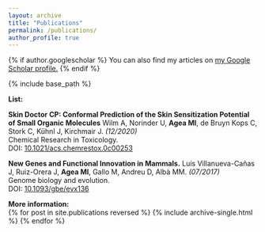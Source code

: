 ```yaml
---
layout: archive
title: "Publications"
permalink: /publications/
author_profile: true
---
```


{% if author.googlescholar %}
  You can also find my articles on <u><a href="{{author.googlescholar}}">my Google Scholar profile</a>.</u>
{% endif %}

{% include base_path %}  

**List:**  

**Skin Doctor CP: Conformal Prediction of the Skin Sensitization Potential of Small Organic Molecules** Wilm A, Norinder U, **Agea MI**, de Bruyn Kops C, Stork C, Kühnl J, Kirchmair J. _(12/2020)_ <br>
Chemical Research in Toxicology. <br>
DOI: [10.1021/acs.chemrestox.0c00253](https://pubs.acs.org/doi/10.1021/acs.chemrestox.0c00253) <br>

**New Genes and Functional Innovation in Mammals.** Luis Villanueva-Cañas J, Ruiz-Orera J, **Agea MI**, Gallo M, Andreu D, Albà MM. _(07/2017)_ <br>
Genome biology and evolution. <br>
DOI: [10.1093/gbe/evx136](https://academic.oup.com/gbe/article/9/7/1886/3983271) <br>

**More information:**  
{% for post in site.publications reversed %}
  {% include archive-single.html %}
{% endfor %}
